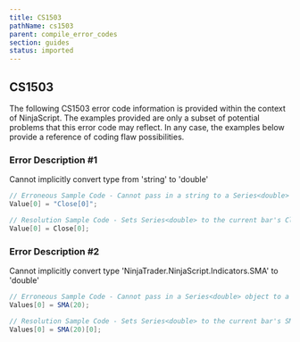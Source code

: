 ```yaml
---
title: CS1503
pathName: cs1503
parent: compile_error_codes
section: guides
status: imported
---
```


## CS1503

The following CS1503 error code information is provided within the context of NinjaScript. The examples provided are only a subset of potential problems that this error code may reflect. In any case, the examples below provide a reference of coding flaw possibilities.

### Error Description #1

Cannot implicitly convert type from 'string' to 'double'

```csharp
// Erroneous Sample Code - Cannot pass in a string to a Series<double>
Value[0] = "Close[0]";
```

```csharp
// Resolution Sample Code - Sets Series<double> to the current bar's Close value
Value[0] = Close[0];
```

### Error Description #2

Cannot implicitly convert type 'NinjaTrader.NinjaScript.Indicators.SMA' to 'double'

```csharp
// Erroneous Sample Code - Cannot pass in a Series<double> object to a Series<double> Set() method
Values[0] = SMA(20);
```

```csharp
// Resolution Sample Code - Sets Series<double> to the current bar's SMA(20) value
Values[0] = SMA(20)[0];
```
